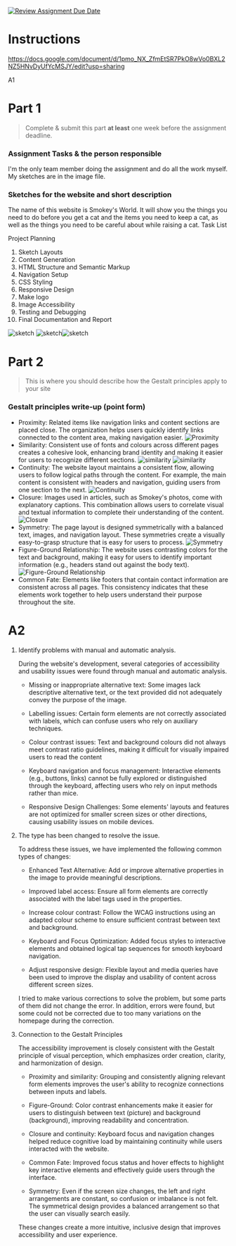 [![Review Assignment Due Date](https://classroom.github.com/assets/deadline-readme-button-22041afd0340ce965d47ae6ef1cefeee28c7c493a6346c4f15d667ab976d596c.svg)](https://classroom.github.com/a/LO5PCc12)
# Instructions

https://docs.google.com/document/d/1pmo_NX_ZfmEtSR7PkO8wVo0BXL2NZ5HNvDyUfYcMSJY/edit?usp=sharing 


A1 
# Part 1
> Complete & submit this part **at least** one week before the assignment deadline.

### Assignment Tasks & the person responsible

I'm the only team member doing the assignment and do all the work myself. 
My sketches are in the image file.




### Sketches for the website and short description

The name of this website is Smokey's World. It will show you the things you need to do before you get a cat and the items you need to keep a cat, as well as the things you need to be careful about while raising a cat.
Task List

Project Planning
1. Sketch Layouts
2. Content Generation
3. HTML Structure and Semantic Markup
4. Navigation Setup
5. CSS Styling
6. Responsive Design
7. Make logo
8. Image Accessibility
9. Testing and Debugging
10. Final Documentation and Report

![sketch](images/sketch1.jpg)
![sketch](images/sketch2.jpg)![sketch](images/sketch3.jpg)




# Part 2
> This is where you should describe how the Gestalt principles apply to your site

### Gestalt principles write-up (point form)
- Proximity: Related items like navigation links and content sections are placed close. The organization helps users quickly identify links connected to the content area, making navigation easier.
![Proximity](images/2.png)
- Similarity: Consistent use of fonts and colours across different pages creates a cohesive look, enhancing brand identity and making it easier for users to recognize different sections.
![similarity](images/3.png)
![similarity](images/4.png)
- Continuity: The website layout maintains a consistent flow, allowing users to follow logical paths through the content. For example, the main content is consistent with headers and navigation, guiding users from one section to the next.
![Continuity](images/9.png)
- Closure: Images used in articles, such as Smokey's photos, come with explanatory captions. This combination allows users to correlate visual and textual information to complete their understanding of the content.
![Closure](images/6.png)
- Symmetry: The page layout is designed symmetrically with a balanced text, images, and navigation layout. These symmetries create a visually easy-to-grasp structure that is easy for users to process.
![Symmetry](images/16.png)
- Figure-Ground Relationship: The website uses contrasting colors for the text and background, making it easy for users to identify important information (e.g., headers stand out against the body text).
![Figure-Ground Relationship](images/12.png)
- Common Fate: Elements like footers that contain contact information are consistent across all pages. This consistency indicates that these elements work together to help users understand their purpose throughout the site. 

##
# A2

1. Identify problems with manual and automatic analysis.

   During the website's development, several categories of accessibility and usability issues were found through manual and automatic analysis. 

   - Missing or inappropriate alternative text: Some images lack descriptive alternative text, or the text provided did not adequately convey the purpose of the image.

   - Labelling issues: Certain form elements are not correctly associated with labels, which can confuse users who rely on auxiliary techniques.

   - Colour contrast issues: Text and background colours did not always meet contrast ratio guidelines, making it difficult for visually impaired users to read the content

   - Keyboard navigation and focus management: Interactive elements (e.g., buttons, links) cannot be fully explored or distinguished through the keyboard, affecting users who rely on input methods rather than mice.

   - Responsive Design Challenges: Some elements' layouts and features are not optimized for smaller screen sizes or other directions, causing usability issues on mobile devices.
   
2. The type has been changed to resolve the issue.

    To address these issues, we have implemented the following common types of changes:

    - Enhanced Text Alternative: Add or improve alternative properties in the image to provide meaningful descriptions.

    - Improved label access: Ensure all form elements are correctly associated with the label tags used in the properties.

    - Increase colour contrast: Follow the WCAG instructions using an adapted colour scheme to ensure sufficient contrast between text and background.

    - Keyboard and Focus Optimization: Added focus styles to interactive elements and obtained logical tap sequences for smooth keyboard navigation.

    - Adjust responsive design: Flexible layout and media queries have been used to improve the display and usability of content across different screen sizes.

   I tried to make various corrections to solve the problem, but some parts of them did not change the error. In addition, errors were found, but some could not be corrected due to too many variations on the homepage during the correction.

3. Connection to the Gestalt Principles

    The accessibility improvement is closely consistent with the Gestalt principle of visual perception, which emphasizes order creation, clarity, and harmonization of design. 

    - Proximity and similarity: Grouping and consistently aligning relevant form elements improves the user's ability to recognize connections between inputs and labels.

    - Figure-Ground: Color contrast enhancements make it easier for users to distinguish between text (picture) and background (background), improving readability and concentration.

    - Closure and continuity: Keyboard focus and navigation changes helped reduce cognitive load by maintaining continuity while users interacted with the website.

    - Common Fate: Improved focus status and hover effects to highlight key interactive elements and effectively guide users through the interface.

    - Symmetry: Even if the screen size changes, the left and right arrangements are constant, so confusion or imbalance is not felt. The symmetrical design provides a balanced arrangement so that the user can visually search easily.

   These changes create a more intuitive, inclusive design that improves accessibility and user experience.